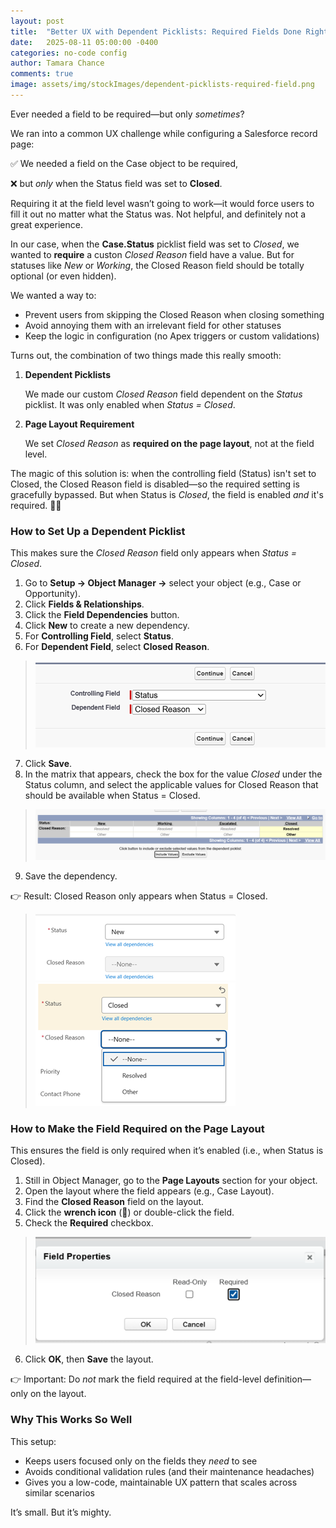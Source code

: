 ```yaml
---
layout: post
title:  "Better UX with Dependent Picklists: Required Fields Done Right"
date:   2025-08-11 05:00:00 -0400
categories: no-code config
author: Tamara Chance
comments: true
image: assets/img/stockImages/dependent-picklists-required-field.png
---
```

Ever needed a field to be required—but only _sometimes_?

We ran into a common UX challenge while configuring a Salesforce record page:

✅ We needed a field on the Case object to be required,

❌ but _only_ when the Status field was set to **Closed**.

Requiring it at the field level wasn’t going to work—it would force users to fill it out no matter what the Status was. Not helpful, and definitely not a great experience.

In our case, when the **Case.Status** picklist field was set to _Closed_, we wanted to **require** a custon _Closed Reason_ field have a value. But for statuses like _New_ or _Working_, the Closed Reason field should be totally optional (or even hidden).

We wanted a way to:

- Prevent users from skipping the Closed Reason when closing something
- Avoid annoying them with an irrelevant field for other statuses
- Keep the logic in configuration (no Apex triggers or custom validations)

Turns out, the combination of two things made this really smooth:

1. **Dependent Picklists**

    We made our custom _Closed Reason_ field dependent on the _Status_ picklist. It was only enabled when _Status = Closed_.

2. **Page Layout Requirement**

    We set _Closed Reason_ as **required on the page layout**, not at the field level.

The magic of this solution is: when the controlling field (Status) isn't set to Closed, the Closed Reason field is disabled—so the required setting is gracefully bypassed. But when Status is _Closed_, the field is enabled _and_ it's required. 👨‍🍳

### How to Set Up a Dependent Picklist
This makes sure the _Closed Reason_ field only appears when _Status = Closed_.

1. Go to **Setup → Object Manager →** select your object (e.g., Case or Opportunity).
2. Click **Fields & Relationships**.
3. Click the **Field Dependencies** button.
4. Click **New** to create a new dependency.
5. For **Controlling Field**, select **Status**.
6. For **Dependent Field**, select **Closed Reason**.
> ![Create Field Dependency](/assets/img/posts/requiring-reason-when-closing-case/field-dependency.png)
7. Click **Save**.
8. In the matrix that appears, check the box for the value _Closed_ under the Status column, and select the applicable values for Closed Reason that should be available when Status = Closed.
> ![Select Closed Reason Values](/assets/img/posts/requiring-reason-when-closing-case/select-closed-reason-values.png)
9. Save the dependency.

👉 Result: Closed Reason only appears when Status = Closed.

> ![Closed Reason Disabled](/assets/img/posts/requiring-reason-when-closing-case/closed-reason-disabled.png) 
> ![Closed Reason Enabled](/assets/img/posts/requiring-reason-when-closing-case/closed-reason-enabled.png)

### How to Make the Field Required on the Page Layout
This ensures the field is only required when it’s enabled (i.e., when Status is Closed).

1. Still in Object Manager, go to the **Page Layouts** section for your object.
2. Open the layout where the field appears (e.g., Case Layout).
3. Find the **Closed Reason** field on the layout.
4. Click the **wrench icon** (🔧) or double-click the field.
5. Check the **Required** checkbox.
> ![Set to Required on Page Layout](/assets/img/posts/requiring-reason-when-closing-case/set-field-required-on-layout.png)
6. Click **OK**, then **Save** the layout.

👉 Important: Do _not_ mark the field required at the field-level definition—only on the layout.

### Why This Works So Well
This setup:

- Keeps users focused only on the fields they _need_ to see
- Avoids conditional validation rules (and their maintenance headaches)
- Gives you a low-code, maintainable UX pattern that scales across similar scenarios

It’s small. But it’s mighty.
